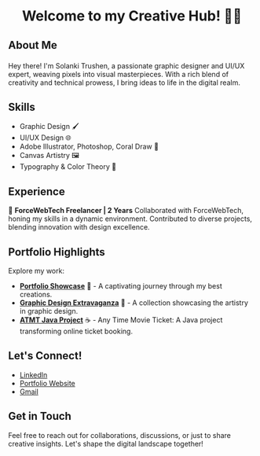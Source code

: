 # <p align="center"> Welcome to my Creative Hub! 🎨✨ </p>

## <p>  About Me <br>
Hey there! I'm Solanki Trushen, a passionate graphic designer and UI/UX expert, weaving pixels into visual masterpieces. With a rich blend of creativity and technical prowess, I bring ideas to life in the digital realm.</p>

## Skills
- Graphic Design 🖌️
- UI/UX Design 🌐
- Adobe Illustrator, Photoshop, Coral Draw 🎨
- Canvas Artistry 🖼️
- Typography & Color Theory 🌈

## Experience
🚀 **ForceWebTech Freelancer | 2 Years**
Collaborated with ForceWebTech, honing my skills in a dynamic environment. Contributed to diverse projects, blending innovation with design excellence.

## Portfolio Highlights
Explore my work:
- [**Portfolio Showcase**](https://solanki-trushen.netlify.app/) 🌟 - A captivating journey through my best creations.
- [**Graphic Design Extravaganza**](https://github.com/trushengitdevloper/Designs) 🎨 - A collection showcasing the artistry in graphic design.
- [**ATMT Java Project**](https://github.com/trushengitdevloper/ATMT-in-java) ☕ - Any Time Movie Ticket: A Java project transforming online ticket booking.

## Let's Connect!
- [LinkedIn](https://www.linkedin.com/in/solanki-trushen-874349248/)
- [Portfolio Website](https://solanki-trushen.netlify.app/)
- [Gmail](mailto:"solankitrushen@gmail.com")

## Get in Touch
Feel free to reach out for collaborations, discussions, or just to share creative insights. Let's shape the digital landscape together!
